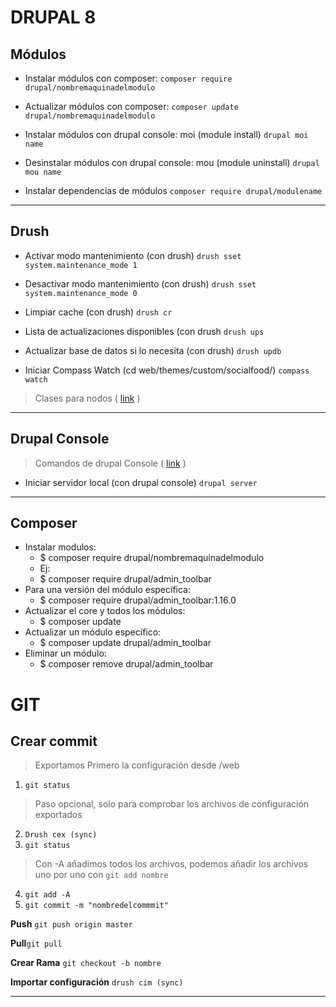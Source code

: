 # DRUPAL 8 

## Módulos

* Instalar módulos con composer:
`composer require drupal/nombremaquinadelmodulo`

* Actualizar módulos con composer:
`composer update drupal/nombremaquinadelmodulo`

* Instalar módulos con drupal console: moi (module install)
`drupal moi name`

* Desinstalar módulos con drupal console: mou (module uninstall)
`drupal mou name`

* Instalar dependencias de módulos 
`composer require drupal/modulename`

---
## Drush

* Activar modo mantenimiento (con drush)
`drush sset system.maintenance_mode 1`

* Desactivar modo mantenimiento (con drush)
`drush sset system.maintenance_mode 0`

* Limpiar cache (con drush)
`drush cr`

* Lista de actualizaciones disponibles (con drush
`drush ups`

* Actualizar base de datos si lo necesita (con drush)
`drush updb`

* Iniciar Compass Watch (cd web/themes/custom/socialfood/)
`compass watch`

> Clases para nodos ( [link](https://lohmeyer.rocks/blog/2016/05/09/0076-adding-node-class-body-html-tag-drupal-8) )
---
## Drupal Console

> Comandos de drupal Console ( [link](https://hechoendrupal.gitbooks.io/drupal-console/content/en/about/what-is-the-drupal-console.html) )

* Iniciar servidor local (con drupal console)
`drupal server`
    
---
## Composer

 - Instalar modulos:
   - $ composer require drupal/nombremaquinadelmodulo
    - Ej:
    - $ composer require drupal/admin_toolbar
 - Para una versión del módulo específica:
   - $ composer require drupal/admin_toolbar:1.16.0
 - Actualizar el core y todos los módulos:
   - $ composer update
 - Actualizar un módulo específico:
   - $ composer update drupal/admin_toolbar
 - Eliminar un módulo:
   - $ composer remove drupal/admin_toolbar
# GIT
## Crear commit
> Exportamos Primero la configuración desde /web
1. `git status`
> Paso opcional, solo para comprobar los archivos de configuración exportados
2. `Drush cex (sync)`
3. `git status`
> Con -A añadimos todos los archivos, podemos añadir los archivos uno por uno con `git add nombre`
4. `git add -A`
5. `git commit -m "nombredelcommmit"`

**Push**
`git push origin master`

**Pull**`git pull`

**Crear Rama**
`git checkout -b nombre`

**Importar configuración** 
`drush cim (sync)`

---

